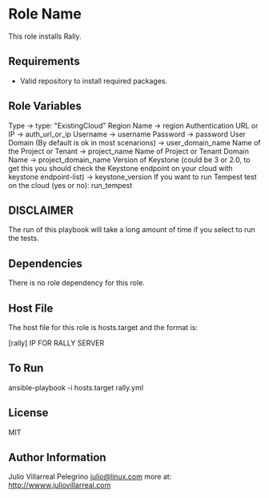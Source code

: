 Role Name
=========

This role installs Rally.

Requirements
------------

- Valid repository to install required packages.

Role Variables
--------------

Type -> type: "ExistingCloud"
Region Name -> region
Authentication URL or IP -> auth_url_or_ip
Username -> username
Password -> password
User Domain (By default is ok in most scenarions) -> user_domain_name
Name of the Project or Tenant -> project_name
Name of Project or Tenant Domain Name -> project_domain_name
Version of Keystone (could be 3 or 2.0, to get this you should check the Keystone endpoint on your cloud with  keystone endpoint-list) -> keystone_version
If you want to run Tempest test on the cloud (yes or no): run_tempest 

DISCLAIMER
-----------
The run of this playbook will take a long amount of time if you select to run the tests.

Dependencies
------------

There is no role dependency for this role.

Host File
----------

The host file for this role is hosts.target and the format is: 

[rally]
IP FOR RALLY  SERVER

To Run
-------

ansible-playbook -i hosts.target rally.yml


License
-------

MIT

Author Information
------------------

Julio Villarreal Pelegrino <julio@linux.com> more at: http://wwww.juliovillarreal.com